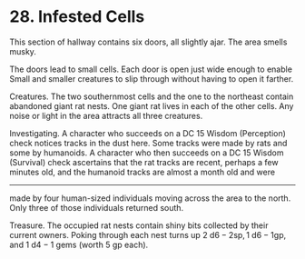 # 28. Infested Cells

This section of hallway contains six doors, all slightly ajar. The area smells musky.

The doors lead to small cells. Each door is open just wide enough to enable Small and smaller creatures to slip through without having to open it farther.

Creatures. The two southernmost cells and the one to the northeast contain abandoned giant rat nests. One giant rat lives in each of the other cells. Any noise or light in the area attracts all three creatures.

Investigating. A character who succeeds on a DC 15 Wisdom (Perception) check notices tracks in the dust here. Some tracks were made by rats and some by humanoids. A character who then succeeds on a DC 15 Wisdom (Survival) check ascertains that the rat tracks are recent, perhaps a few minutes old, and the humanoid tracks are almost a month old and were

---

made by four human-sized individuals moving across the area to the north. Only three of those individuals returned south.

Treasure. The occupied rat nests contain shiny bits collected by their current owners. Poking through each nest turns up $2 \mathrm{~d} 6-2 \mathrm{sp}, 1 \mathrm{~d} 6-1 \mathrm{gp}$, and $1 \mathrm{~d} 4-1$ gems (worth 5 gp each).